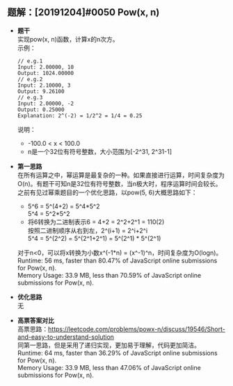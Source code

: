 ## 题解：[20191204]#0050 Pow(x, n)
- **题干**   
实现pow(x, n)函数，计算x的n次方。    
示例：    
  ```
  // e.g.1
  Input: 2.00000, 10
  Output: 1024.00000
  // e.g.2
  Input: 2.10000, 3
  Output: 9.26100
  // e.g.3
  Input: 2.00000, -2
  Output: 0.25000
  Explanation: 2^(-2) = 1/2^2 = 1/4 = 0.25
  ```
  说明：
  - -100.0 < x < 100.0
  - n是一个32位有符号整数，大小范围为[-2^31, 2^31-1]
- **第一思路**   
在所有运算之中，幂运算是最复杂的一种。如果直接进行运算，时间复杂度为O(n)。有题干可知n是32位有符号整数，当n极大时，程序运算时间会较长。           
之前有见过幂乘题目的一个优化思路，以pow(5, 6)大概思路如下：   
  - 5^6 = 5^(4+2) = 5^4\*5^2   
    5^4 = 5^2\*5^2   
  - 将6转换为二进制表示6 = 4+2 = 2^2+2^1 = 110(2)    
    按照二进制顺序从右到左，2^(i+1) = 2^i+2^i    
    5^4 = 5^(2^2) = 5^(2^1+2^1) = 5^(2^1) \* 5^(2^1)   

  对于n<0，可以将x转换为小数x^(-1*n) = (x^-1)^n，时间复杂度为O(logn)。   
  Runtime: 56 ms, faster than 80.47% of JavaScript online submissions for Pow(x, n).     
  Memory Usage: 33.9 MB, less than 70.59% of JavaScript online submissions for Pow(x, n).   


- **优化思路**   
无

- **高票答案对比**   
高票思路：https://leetcode.com/problems/powx-n/discuss/19546/Short-and-easy-to-understand-solution   
同第一思路，但是采用了递归实现，更加易于理解，代码更加简洁。    
Runtime: 64 ms, faster than 36.29% of JavaScript online submissions for Pow(x, n).   
Memory Usage: 33.9 MB, less than 47.06% of JavaScript online submissions for Pow(x, n).   